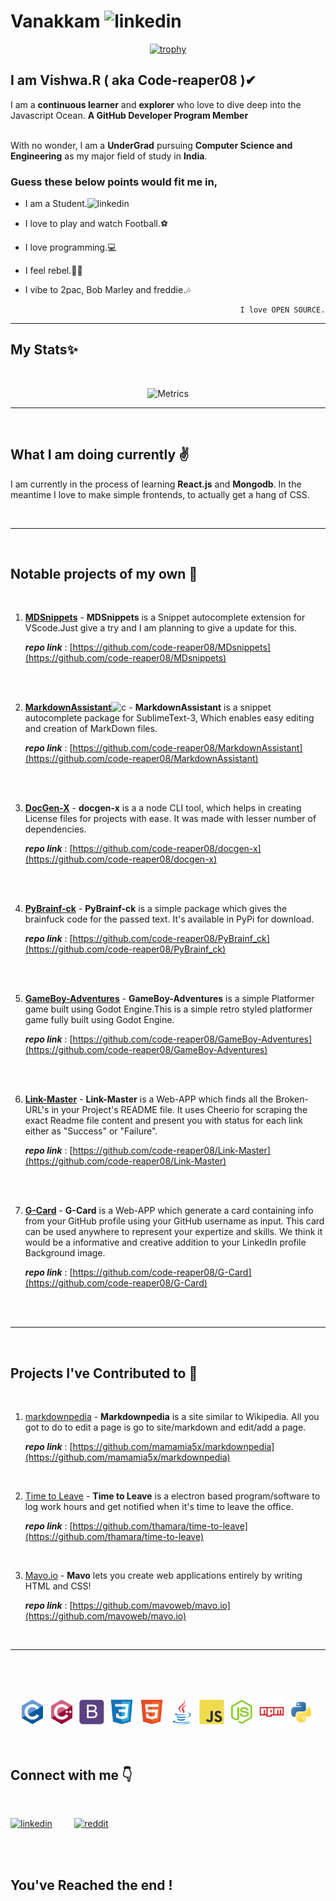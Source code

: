 
# Vanakkam <img src="https://media.giphy.com/media/WqR7WfQVrpXNcmrm81/giphy.gif" alt="linkedin" width="40" height="40"/>

<div align="center">

[![trophy](https://github-profile-trophy.vercel.app/?username=code-reaper08&theme=darkhub&margin-h=5&row=3&column=7)](https://github.com/ryo-ma/github-profile-trophy)
</div>

## 
## I am  **Vishwa.R** ( aka **Code-reaper08** )✔
I am a **continuous learner** and **explorer** who love to dive deep into the Javascript Ocean.
**A GitHub Developer Program Member**
<br>
<br>

With no wonder, I am a **UnderGrad** pursuing **Computer Science and Engineering** as my major field of study in **India**.

### **Guess these below points would fit me in,** 
- I am a Student.<img src="https://media.giphy.com/media/YondZW6AMjgTEHevF0/giphy.gif" alt="linkedin" width="30" height="30"/>
- I love to play and watch Football.⚽
- I love programming.💻
- I feel rebel.🐱‍🏍
- I vibe to 2pac, Bob Marley and freddie.🎶

                                                      I love OPEN SOURCE.

---

## My Stats✨
<br>

<div align="center">

<!--- [![Anurag's GitHub stats](https://github-readme-stats.vercel.app/api?username=code-reaper08&show_icons=true&theme=radical)](https://github.com/anuraghazra/github-readme-stats) --->

![Metrics](https://metrics.lecoq.io/code-reaper08?template=classic&isocalendar=1&languages=1&introduction=1&activity=1&achievements=1&notable=1&followup=1&isocalendar.duration=half-year&languages.limit=8&languages.sections=most-used&languages.colors=github&languages.threshold=0%25&languages.indepth=false&languages.recent.load=300&languages.recent.days=14&introduction.title=true&followup.sections=repositories&activity.limit=5&activity.load=300&activity.days=14&activity.filter=all&activity.visibility=all&activity.timestamps=false&achievements.threshold=C&achievements.secrets=true&achievements.limit=5&notable.repositories=false&config.timezone=Asia%2FCalcutta)





</div>

---
&nbsp;
## What I am doing currently ✌
I am currently in the process of learning **React.js** and **Mongodb**.
In the meantime I love to make simple frontends, to actually get a hang of CSS.

<br>

---
&nbsp;
## Notable projects of my own 💖

<br>

1. [**MDSnippets**](https://marketplace.visualstudio.com/items?itemName=VishwaR.mdsnippets) - **MDSnippets** is a Snippet autocomplete extension for VScode.Just give a try and I am planning to give a update for this.

    **_repo link_** : [https://github.com/code-reaper08/MDsnippets](https://github.com/code-reaper08/MDsnippets)
<br>
<br>

2. [**MarkdownAssistant**](https://packagecontrol.io/packages/MarkdownAssistant)<img src="https://www.flaticon.com/svg/vstatic/svg/1946/1946430.svg?token=exp=1620369848~hmac=4fcfe0fa846f3b031aa7382ed392c1df" alt="c" width="20" height="20"/> - **MarkdownAssistant** is a snippet autocomplete package for SublimeText-3, Which enables easy editing and creation of MarkDown files.

   **_repo link_** : [https://github.com/code-reaper08/MarkdownAssistant](https://github.com/code-reaper08/MarkdownAssistant)
<br>
<br>

3. [**DocGen-X**](https://www.npmjs.com/package/docgen-x) - **docgen-x** is a a node CLI tool, which helps in creating License files for projects with ease. It was made with lesser number of dependencies.

   **_repo link_** : [https://github.com/code-reaper08/docgen-x](https://github.com/code-reaper08/docgen-x)
<br>
<br>

4. [**PyBrainf-ck**](https://pypi.org/project/PyBrainf-ck/) - **PyBrainf-ck** is a simple package which gives the brainfuck code for the passed text. It's available in PyPi for download.

    **_repo link_** : [https://github.com/code-reaper08/PyBrainf_ck](https://github.com/code-reaper08/PyBrainf_ck)
<br>
<br>

5. [**GameBoy-Adventures**](https://vishwa-r.itch.io/gameboy-adventures) - **GameBoy-Adventures** is a simple Platformer game built using Godot Engine.This is a simple retro styled platformer game fully built using Godot Engine.

    **_repo link_** : [https://github.com/code-reaper08/GameBoy-Adventures](https://github.com/code-reaper08/GameBoy-Adventures)

<br>
<br>

6. [**Link-Master**](https://code-reaper08.github.io/Link-Master/) - **Link-Master** is a Web-APP which finds all the Broken-URL's in your Project's README file.
It uses Cheerio for scraping the exact Readme file content and present you with status for each link either as "Success" or "Failure".

    **_repo link_** : [https://github.com/code-reaper08/Link-Master](https://github.com/code-reaper08/Link-Master)

<br>
<br>

7. [**G-Card**](https://code-reaper08.github.io/G-Card/) - **G-Card** is a Web-APP which generate a card containing info from your GitHub profile using your GitHub username as input. This card can be used anywhere to represent your expertize and skills. We think it would be a informative and creative addition to your LinkedIn profile Background image.

    **_repo link_** : [https://github.com/code-reaper08/G-Card](https://github.com/code-reaper08/G-Card)

<br>
<br>

---
&nbsp;
## Projects I've Contributed to 🎉
<br>

1. [markdownpedia](https://github.com/mamamia5x/markdownpedia) - **Markdownpedia** is a site similar to Wikipedia. All you got to do to edit a page is go to site/markdown and edit/add a page.

   **_repo link_** : [https://github.com/mamamia5x/markdownpedia](https://github.com/mamamia5x/markdownpedia)

<br>

2. [Time to Leave](https://github.com/thamara/time-to-leave) - **Time to Leave** is a electron based program/software to log work hours and get notified when it's time to leave the office.

   **_repo link_** : [https://github.com/thamara/time-to-leave](https://github.com/thamara/time-to-leave)

<br>

3. [Mavo.io](https://github.com/mavoweb/mavo.io) - **Mavo** lets you create web applications entirely by writing HTML and CSS!

   **_repo link_** : [https://github.com/mavoweb/mavo.io](https://github.com/mavoweb/mavo.io)

<br>


---
&nbsp;
<!---## Languages and Tools I know 💬--->
<br>

<div align="center">

<!---
[![Top Langs](https://github-readme-stats.vercel.app/api/top-langs/?username=code-reaper08&&langs_count=8layout=compact&theme=radical)](https://github.com/anuraghazra/github-readme-stats) --->

</div>
<br>
<div align="center">
 <img src="https://raw.githubusercontent.com/devicons/devicon/master/icons/c/c-original.svg" alt="c" width="40" height="40"/>&nbsp;
<img src="https://raw.githubusercontent.com/devicons/devicon/master/icons/cplusplus/cplusplus-original.svg" alt="cplusplus" width="40" height="40"/>&nbsp;
<img src="https://raw.githubusercontent.com/devicons/devicon/master/icons/bootstrap/bootstrap-plain.svg" alt="bootstrap" width="40" height="40"/>&nbsp;
<img src="https://raw.githubusercontent.com/devicons/devicon/master/icons/css3/css3-original.svg" alt="bootstrap" width="40" height="40"/>&nbsp;
<img src="https://raw.githubusercontent.com/devicons/devicon/master/icons/html5/html5-original.svg" alt="bootstrap" width="40" height="40"/>&nbsp;
<img src="https://raw.githubusercontent.com/devicons/devicon/master/icons/java/java-original.svg" alt="bootstrap" width="40" height="40"/>&nbsp;
<img src="https://raw.githubusercontent.com/devicons/devicon/master/icons/javascript/javascript-original.svg" alt="bootstrap" width="40" height="40"/>&nbsp;
<img src="https://raw.githubusercontent.com/devicons/devicon/master/icons/nodejs/nodejs-original.svg" alt="bootstrap" width="40" height="40"/>&nbsp;
<img src="https://raw.githubusercontent.com/devicons/devicon/master/icons/npm/npm-original-wordmark.svg" alt="bootstrap" width="40" height="40"/>&nbsp;
<img src="https://raw.githubusercontent.com/devicons/devicon/master/icons/python/python-original.svg" alt="bootstrap" width="40" height="40"/>&nbsp;
</div>

<br>
<br>

## Connect with me 👇
<br>

<div align="left">


<a href="https://www.linkedin.com/in/vishwa08/" target="_blank"><img src="https://cdn3.iconfinder.com/data/icons/social-media-basic-duo-color/64/media_network_social_internet_web_mobile_6-256.png" alt="linkedin" width="40" height="40"/></a>&nbsp;&nbsp;&nbsp;&nbsp;&nbsp;&nbsp;&nbsp;&nbsp; <a href="https://www.reddit.com/user/Defiant_Sympathy_724/" target="_blank"><img src="https://cdn4.iconfinder.com/data/icons/logo-brand/512/reddit_social_media_logo-256.png" alt="reddit" width="40" height="40"/></a>

</div>

<br>
<br>

## You've Reached the end !
